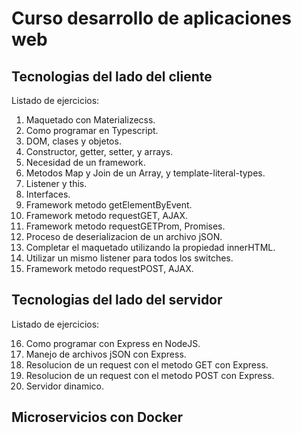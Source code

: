# Curso desarrollo de aplicaciones web

## Tecnologias del lado del cliente

Listado de ejercicios:

1. Maquetado con Materializecss.
2. Como programar en Typescript.
3. DOM, clases y objetos.
4. Constructor, getter, setter, y arrays.
5. Necesidad de un framework.
6. Metodos Map y Join de un Array, y template-literal-types.
7. Listener y this.
8. Interfaces.
9. Framework metodo getElementByEvent.
10. Framework metodo requestGET, AJAX.
11. Framework metodo requestGETProm, Promises.
12. Proceso de deserializacion de un archivo jSON.
13. Completar el maquetado utilizando la propiedad innerHTML.
14. Utilizar un mismo listener para todos los switches.
15. Framework metodo requestPOST, AJAX.

## Tecnologias del lado del servidor

Listado de ejercicios:

16. Como programar con Express en NodeJS.
17. Manejo de archivos jSON con Express.
18. Resolucion de un request con el metodo GET con Express.
19. Resolucion de un request con el metodo POST con Express.
20. Servidor dinamico.

## Microservicios con Docker
